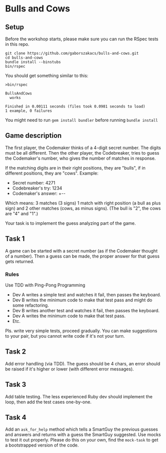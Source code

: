 # Bulls and Cows

## Setup
Before the workshop starts, please make sure you can run the RSpec tests in this repo.

```
git clone https://github.com/gaborszakacs/bulls-and-cows.git
cd bulls-and-cows
bundle install --binstubs
bin/rspec
```

You should get something similar to this:

```
>bin/rspec

BullsAndCows
  works

Finished in 0.00111 seconds (files took 0.0981 seconds to load)
1 example, 0 failures
```

You might need to run `gem install bundler` before running `bundle install`


## Game description

The first player, the Codemaker thinks of a 4-digit secret number. The digits must be all different. Then the other player, the Codebreaker, tries to guess the Codemaker's number, who gives the number of matches in response.

If the matching digits are in their right positions, they are "bulls", if in different positions, they are "cows". Example:

- Secret number:     4271
- Codebreaker's try: 1234
- Codemaker's answer: +--

Which means: 3 matches (3 signs) 1 match with right position (a bull as plus sign) and 2 other matches (cows, as minus signs).
(The bull is "2", the cows are "4" and "1".)

Your task is to implement the guess analyzing part of the game.

## Task 1
A game can be started with a secret number (as if the Codemaker thought of a number). Then a guess can be made, the proper answer for that guess gets returned.

### Rules
Use TDD with Ping-Pong Programming

- Dev A writes a simple test and watches it fail, then passes the keyboard.
- Dev B writes the minimum code to make that test pass and might do some refactoring.
- Dev B writes another test and watches it fail, then passes the keyboard.
- Dev A writes the minimum code to make that test pass.
- Etc.

Pls. write very simple tests, proceed gradually. You can make suggestions to your pair, but you cannot write code if it's not your turn.


## Task 2
Add error handling (via TDD). The guess should be 4 chars, an error should be raised if it's higher or lower (with different error messages).

## Task 3
Add table testing. The less experienced Ruby dev should implement the loop, then add the test cases one-by-one.

## Task 4
Add an `ask_for_help` method which tells a SmartGuy the previous guesses and answers and returns with a guess the SmartGuy suggested. Use mocks to test it out properly. Please do this on your own, find the `mock-task` to get a bootstrapped version of the code.


